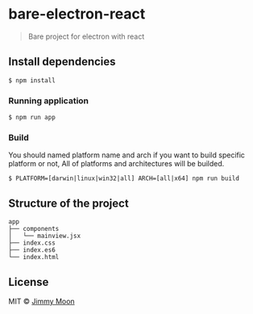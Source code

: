 # bare-electron-react

> Bare project for electron with react


## Install dependencies

```
$ npm install
```

### Running application

```
$ npm run app
```

### Build

You should named platform name and arch if you want to build specific platform or not, All of platforms and architectures will be builded.

```
$ PLATFORM=[darwin|linux|win32|all] ARCH=[all|x64] npm run build
```

## Structure of the project

```
app
├── components
│   └── mainview.jsx
├── index.css
├── index.es6
└── index.html
```

## License

MIT © [Jimmy Moon](http://ragingwind.me)

